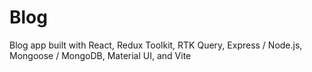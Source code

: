 # Blog

Blog app built with React, Redux Toolkit, RTK Query, Express / Node.js, Mongoose / MongoDB, Material UI, and Vite
